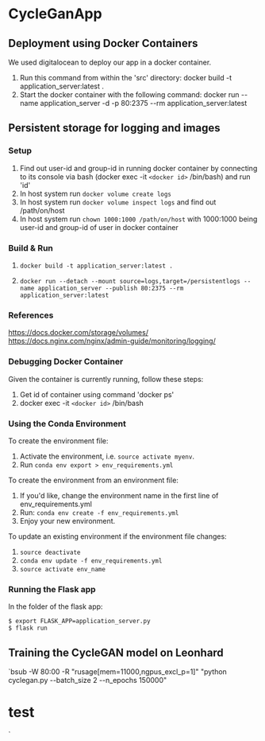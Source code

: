 # CycleGanApp
## Deployment using Docker Containers
We used digitalocean to deploy our app in a docker container.
1. Run this command from within the 'src' directory:  docker build -t application_server:latest .
2. Start the docker container with the following command: docker run --name application_server -d -p 80:2375 --rm application_server:latest

## Persistent storage for logging and images
### Setup
1. Find out user-id and group-id in running docker container by connecting to its console via bash (docker exec -it `<docker id>` /bin/bash) and run 'id'
2. In host system run `docker volume create logs`
3. In host system run `docker volume inspect logs` and find out /path/on/host
4. In host system run `chown 1000:1000 /path/on/host` with 1000:1000 being user-id and group-id of user in docker container


### Build & Run
1. `docker build -t application_server:latest .`

2. `docker run --detach --mount source=logs,target=/persistentlogs --name application_server --publish 80:2375 --rm application_server:latest`

### References
https://docs.docker.com/storage/volumes/
https://docs.nginx.com/nginx/admin-guide/monitoring/logging/

### Debugging Docker Container
Given the container is currently running, follow these steps:
1. Get id of container using command 'docker ps'
2. docker exec -it `<docker id>` /bin/bash

### Using the Conda Environment

To create the environment file:
1. Activate the environment, i.e. `source activate myenv`.
2. Run `conda env export > env_requirements.yml`

To create the environment from an environment file:
1. If you'd like, change the environment name in the first line of env_requirements.yml
2. Run: `conda env create -f env_requirements.yml`
3. Enjoy your new environment. 

To update an existing environment if the environment file changes:
1. `source deactivate`
2. `conda env update -f env_requirements.yml`
3. `source activate env_name`

### Running the Flask app

In the folder of the flask app:
```
$ export FLASK_APP=application_server.py
$ flask run
```
## Training the CycleGAN model on Leonhard
`bsub -W 80:00 -R "rusage[mem=11000,ngpus_excl_p=1]" "python cyclegan.py --batch_size 2 --n_epochs 150000"

# test
`
